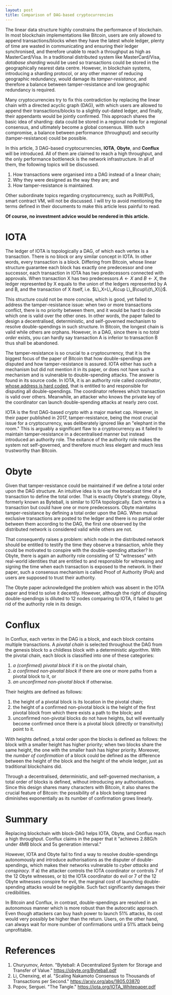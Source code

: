 ```yaml
---
layout: post
title: Comparison of DAG-based cryptocurrencies
---
```


The linear data structure highly constrains the performance of blockchain. In most blockchain implementations like Bitcoin, users are only allowed to append transactions/blocks when they have the latest whole ledger, plenty of time are wasted in communicating and ensuring their ledger synchronised, and therefore unable to reach a throughput as high as MasterCard/Visa. In a traditional distributed system like MasterCard/Visa, _database sharding_ would be used so transactions could be stored in the geographically nearest data centre. However, in blockchain systems, introducing a sharding protocol, or any other manner of reducing geographic redundancy, would damage its _tamper-resistance_, and therefore a balance between tamper-resistance and low geographic redundancy is required.

Many cryptocurrencies try to fix this contradiction by replacing the linear chain with a directed acyclic graph (DAG), with which users are allowed to append their transactions/blocks to a slightly out-dated ledger, and finally, their appendants would be jointly confirmed. This approach shares the basic idea of sharding: data could be stored in a regional node for a regional consensus, and ultimately become a global consensus. With such compromise, a balance between performance (throughput) and security (tamper-resistance) could be possible.

In this article, 3 DAG-based cryptocurrencies, **IOTA**, **Obyte**, and **Conflux** will be introduced. All of them are claimed to reach a high throughput, and the only performance bottleneck is the network infrastructure. In all of them, the following topics will be discussed.

1. How transactions were organised into a DAG instead of a linear chain;
1. Why they were designed as the way they are; and
1. How tamper-resistance is maintained.

Other subordinate topics regarding cryptocurrency, such as PoW/PoS, smart contract VM, will not be discussed. I will try to avoid mentioning the terms defined in their documents to make this article less painful to read.

**Of course, no investment advice would be rendered in this article.**

# IOTA

The ledger of IOTA is topologically a DAG, of which each vertex is a transaction. There is no block or any similar concept in IOTA. In other words, every transaction is a block. Differing from Bitcoin, whose linear structure guarantee each block has exactly one predecessor and one successor, each transaction in IOTA has two predecessors connected with approvals. When transaction X has two predecessors $A\gets X$ and $B\gets X$, the ledger represented by X equals to the union of the ledgers represented by A and B, and the transaction of X itself, i.e. $L\_X=L\_A\cup L\_B\cup\\{t\_X\\}$.

This structure could not be more concise, which is good, yet failed to address the tamper-resistance issue: when two or more transactions conflict, there is no priority between them, and it would be hard to decide which one is valid over the other ones. In other words, the paper failed to design a decentralised, deterministic, and self-governed mechanism to resolve double-spendings in such structure. In Bitcoin, the longest chain is valid while others are orphans. However, in a DAG, since there is no _total order_ exists, you can hardly say transaction A is inferior to transaction B thus shall be abandoned.

The tamper-resistance is so crucial to a cryptocurrency, that it is the biggest focus of the paper of Bitcoin that how double-spendings are disputed and how tamper-resistance is assured. IOTA either has such a mechanism but did not mention it in its paper, or does not have such a mechanism and is vulnerable to double-spending attacks. The answer is found in its source code. In IOTA, it is an authority role called _coordinator_, [whose address is hard coded](https://github.com/iotaledger/iri/blob/bf402225942f790e056e04cd893141f802f7b90c/src/main/java/com/iota/iri/conf/BaseIotaConfig.java#L825), that is entitled to and responsible for disputing all double-spendings. The coordinator referees which transaction is valid over others. Meanwhile, an attacker who knows the private key of the coordinator can launch double-spending attacks at nearly zero cost.

IOTA is the first DAG-based crypto with a major market cap. However, in their paper published in 2017, tamper-resistance, being the most crucial issue for a cryptocurrency, was deliberately ignored like an "elephant in the room." This is arguably a significant flaw to a cryptocurrency as it failed to maintain tamper-resistance in a decentralised manner but instead introduced an authority role. The exitance of the authority role makes the system not self-governed, and therefore much less elegant and much less trustworthy than Bitcoin.

# Obyte

Given that tamper-resistance could be maintained if we define a total order upon the DAG structure. An intuitive idea is to use the broadcast time of a transaction to define the total order. That is exactly Obyte's strategy. Obyte, formerly known as Byteball, is similar to IOTA topologically. Each vertex is a transaction but could have one or more predecessors. Obyte maintains tamper-resistance by defining a total order upon the DAG. When mutual exclusive transactions are posted to the ledger and there is no partial order between them according to the DAG, the first one observed by the distributed network is considered valid while others are not.

That consequently raises a problem: which node in the distributed network should be entitled to testify the time they observe a transaction, while they could be motivated to conspire with the double-spending attacker? In Obyte, there is again an authority role consisting of 12 "witnesses" with real-world identities that are entitled to and responsible for witnessing and signing the time when each transaction is exposed to the network. In their paper, such a consensus mechanism is called Proof of Authority (PoA) and users are supposed to trust their authority.

The Obyte paper acknowledged the problem which was absent in the IOTA paper and tried to solve it decently. However, although the right of disputing double-spendings is diluted to 12 nodes comparing to IOTA, it failed to get rid of the authority role in its design.

# Conflux

In Conflux, each vertex in the DAG is a block, and each block contains multiple transactions. A _pivotal chain_ is selected throughout the DAG from the genesis block to a childless block with a deterministic algorithm. With the pivotal chain, each block is classified into one of these categories:

1. _a (confirmed) pivotal block_ if it is on the pivotal chain,
1. _a confirmed non-pivotal block_ if there are one or more paths from a pivotal block to it, or
1. _an unconfirmed non-pivotal block_ if otherwise.

Their heights are defined as follows:

1. the height of a pivotal block is its location in the pivotal chain;
1. the height of a confirmed non-pivotal block is the height of the first pivotal block from which there exists a path to the block; and
1. unconfirmed non-pivotal blocks do not have heights, but will eventually become confirmed once there is a pivotal block (directly or transitivity) point to it.

With heights defined, a total order upon the blocks is defined as follows: the block with a smaller height has higher priority; when two blocks share the same height, the one with the smaller hash has higher priority. Moreover, the _number of confirmation_ of a block could be defined as the difference between the height of the block and the height of the whole ledger, just as traditional blockchains did.

Through a decentralised, deterministic, and self-governed mechanism, a total order of blocks is defined, without introducing any authorisations. Since this design shares many characters with Bitcoin, it also shares the crucial feature of Bitcoin: the possibility of a block being tampered diminishes exponentially as its number of confirmation grows linearly.

# Summary

Replacing blockchain with block-DAG helps IOTA, Obyte, and Conflux reach a high throughput. Conflux claims in the paper that it "achieves 2.88G/h under 4MB block and 5s generation interval."

However, IOTA and Obyte fail to find a way to resolve double-spendings autonomously and introduce authorisations as the disputer of double-spendings, which makes their networks vulnerable to _cyber attacks_ and _conspiracy_. If a) the attacker controls the IOTA coordinator or controls 7 of the 12 Obyte witnesses, or b) the IOTA coordinator do evil or 7 of the 12 Obyte witnesses conspire for evil, the marginal cost of launching double-spending attacks would be negligible. Such fact significantly damages their credibilities.

In Bitcoin and Conflux, in contrast, double-spendings are resolved in an autonomous manner which is more robust than the autocratic approach. Even though attackers can buy hash power to launch 51% attacks, its cost would very possibly be higher than the return. Users, on the other hand, can always wait for more number of confirmations until a 51% attack being unprofitable.

# References

1. Churyumov, Anton. "Byteball: A Decentralized System for Storage and Transfer of Value." <https://obyte.org/Byteball.pdf>
1. Li, Chenxing, et al. "Scaling Nakamoto Consensus to Thousands of Transactions per Second." <https://arxiv.org/abs/1805.03870>
1. Popov, Serguei. "The Tangle." <https://iota.org/IOTA_Whitepaper.pdf>
